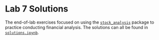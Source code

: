 # Lab 7 Solutions

The end-of-lab exercises focused on using the [`stock_analysis`](https://github.com/fenago/stock-analysis) package to practice conducting financial analysis. The solutions can all be found in [`solutions.ipynb`](./solutions.ipynb).

